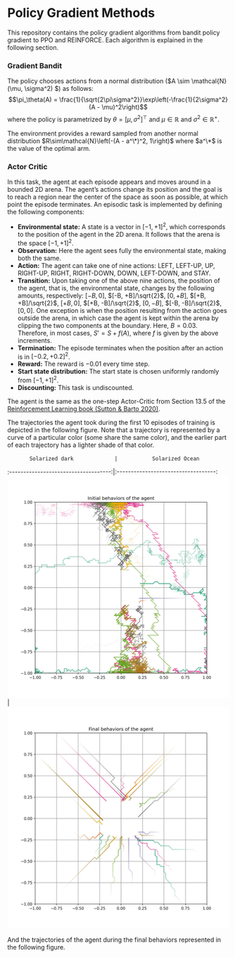 # Policy Gradient Methods
This repository contains the policy gradient algorithms from bandit policy gradient to 
PPO and REINFORCE. Each algorithm is explained in the following section.

### Gradient Bandit
The policy chooses actions from a normal distribution ($A \sim \mathcal{N}(\mu, \sigma^2) $) as follows:
$$\pi_\theta(A) = \frac{1}{\sqrt{2\pi\sigma^2}}\exp\left(-\frac{1}{2\sigma^2}(A - \mu)^2\right)$$
where the policy is parametrized by $\theta = [\mu, \sigma^2]^\top$ and $\mu \in \mathbb{R}$ and 
$\sigma^2 \in \mathbb{R}^+$. 

The environment provides a reward sampled from another normal distribution 
$R\sim\mathcal{N}\left(-(A - a^\*)^2, 1\right)$ where $a^\*$ is the value of the optimal arm.

### Actor Critic
In this task, the agent at each episode appears and moves around in a bounded 2D arena. The
agent’s actions change its position and the goal is to reach a region near the center of the space
as soon as possible, at which point the episode terminates.
An episodic task is implemented by defining the following components:
- **Environmental state:** A state is a vector in $[-1, +1]^2$, which corresponds to the position
of the agent in the 2D arena. It follows that the arena is the space $[-1, +1]^2$.
- **Observation:** Here the agent sees fully the environmental state, making both the same.
- **Action:** The agent can take one of nine actions: LEFT, LEFT-UP, UP, RIGHT-UP, RIGHT,
RIGHT-DOWN, DOWN, LEFT-DOWN, and STAY.
- **Transition:** Upon taking one of the above nine actions, the position of the agent, that is,
the environmental state, changes by the following amounts, respectively: $[-B, 0]$, $[-B, +B]/\sqrt{2}$, 
$[0, +B]$, $[+B, +B]/\sqrt{2}$, $[+B, 0]$, $[+B, -B]/\sqrt{2}$, $[0, -B]$, $[-B, -B]/\sqrt{2}$, $[0, 0]$. 
One exception is when the position resulting from the action goes outside the arena, in which case the
agent is kept within the arena by clipping the two components at the boundary. Here, $B = 0.03$.
Therefore, in most cases, $S’ = S + f(A)$, where $f$ is given by the above increments.
- **Termination:** The episode terminates when the position after an action is in $[-0.2, +0.2]^2$.
- **Reward:** The reward is $-0.01$ every time step.
- **Start state distribution:** The start state is chosen uniformly randomly from $[-1, +1]^2$.
- **Discounting:** This task is undiscounted.

The agent is the same as the one-step Actor-Critic from Section 13.5 of the [Reinforcement Learning book (Sutton &
Barto 2020)](http://incompleteideas.net/book/RLbook2020.pdf). 

The trajectories the agent took during the first 10 episodes of training is depicted in the following figure. Note that a trajectory is represented by a curve of a particular color (some share the same
color), and the earlier part of each trajectory has a lighter shade of that color.

           Solarized dark             |           Solarized Ocean
:------------------------------------:|:-----------------------------------:
![](./actor_critic/image/initial.jpg) | ![](./actor_critic/image/final.jpg)


And the trajectories of the agent during the final behaviors represented in the following figure.



